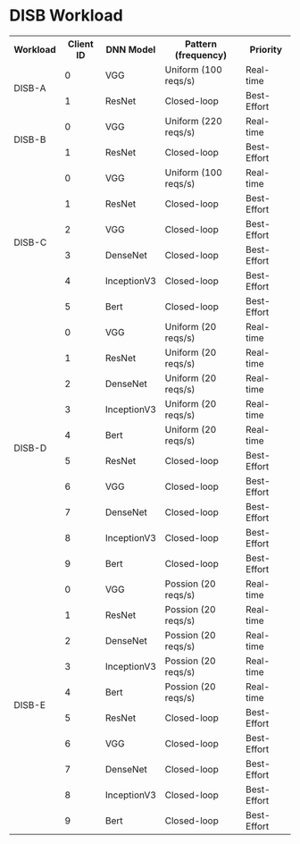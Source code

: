 # DISB Workload

<table>
  <tr>
    <th> Workload </th>
    <th> Client ID </th>
    <th> DNN Model </th>
    <th> Pattern (frequency) </th>
    <th> Priority </th>
  </tr>
  <tr>
    <td rowspan="2"> DISB-A </td>
    <td> 0 </td>
    <td> VGG </td>
    <td> Uniform (100 reqs/s) </td>
    <td> Real-time </td>
  </tr>
  <tr>
    <td> 1 </td>
    <td> ResNet </td>
    <td> Closed-loop </td>
    <td> Best-Effort </td>
  </tr>

  <tr>
    <td rowspan="2"> DISB-B </td>
    <td> 0 </td>
    <td> VGG </td>
    <td> Uniform (220 reqs/s) </td>
    <td> Real-time </td>
  </tr>
  <tr>
    <td> 1 </td>
    <td> ResNet </td>
    <td> Closed-loop </td>
    <td> Best-Effort </td>
  </tr>

  <tr>
    <td rowspan="6"> DISB-C </td>
    <td> 0 </td>
    <td> VGG </td>
    <td> Uniform (100 reqs/s) </td>
    <td> Real-time </td>
  </tr>
  <tr>
    <td> 1 </td>
    <td> ResNet </td>
    <td> Closed-loop </td>
    <td> Best-Effort </td>
  </tr> 
  <tr>
    <td> 2 </td>
    <td> VGG </td>
    <td> Closed-loop </td>
    <td> Best-Effort </td>
  </tr> 
  <tr>
    <td> 3 </td>
    <td> DenseNet </td>
    <td> Closed-loop </td>
    <td> Best-Effort </td>
  </tr> 
  <tr>
    <td> 4 </td>
    <td> InceptionV3 </td>
    <td> Closed-loop </td>
    <td> Best-Effort </td>
  </tr> 
  <tr>
    <td> 5 </td>
    <td> Bert </td>
    <td> Closed-loop </td>
    <td> Best-Effort </td>
  </tr>

  <tr>
    <td rowspan="10"> DISB-D </td>
    <td> 0 </td>
    <td> VGG </td>
    <td> Uniform (20 reqs/s) </td>
    <td> Real-time </td>
  </tr>
  <tr>
    <td> 1 </td>
    <td> ResNet </td>
    <td> Uniform (20 reqs/s)</td>
    <td> Real-time </td>
  </tr> 
  <tr>
    <td> 2 </td>
    <td> DenseNet </td>
    <td> Uniform (20 reqs/s)</td>
    <td> Real-time </td>
  </tr> 
  <tr>
    <td> 3 </td>
    <td> InceptionV3 </td>
    <td> Uniform (20 reqs/s) </td>
    <td> Real-time </td>
  </tr> 
  <tr>
    <td> 4 </td>
    <td> Bert </td>
    <td> Uniform (20 reqs/s) </td>
    <td> Real-time </td>
  </tr> 
  <tr>
    <td> 5 </td>
    <td> ResNet </td>
    <td> Closed-loop </td>
    <td> Best-Effort </td>
  </tr> 
  <tr>
    <td> 6 </td>
    <td> VGG </td>
    <td> Closed-loop </td>
    <td> Best-Effort </td>
  </tr> 
  <tr>
    <td> 7 </td>
    <td> DenseNet </td>
    <td> Closed-loop </td>
    <td> Best-Effort </td>
  </tr> 
  <tr>
    <td> 8 </td>
    <td> InceptionV3 </td>
    <td> Closed-loop </td>
    <td> Best-Effort </td>
  </tr> 
  <tr>
    <td> 9 </td>
    <td> Bert </td>
    <td> Closed-loop </td>
    <td> Best-Effort </td>
  </tr> 

  <tr>
    <td rowspan="10"> DISB-E </td>
    <td> 0 </td>
    <td> VGG </td>
    <td> Possion (20 reqs/s) </td>
    <td> Real-time </td>
  </tr>
  <tr>
    <td> 1 </td>
    <td> ResNet </td>
    <td> Possion (20 reqs/s)</td>
    <td> Real-time </td>
  </tr> 
  <tr>
    <td> 2 </td>
    <td> DenseNet </td>
    <td> Possion (20 reqs/s)</td>
    <td> Real-time </td>
  </tr> 
  <tr>
    <td> 3 </td>
    <td> InceptionV3 </td>
    <td> Possion (20 reqs/s) </td>
    <td> Real-time </td>
  </tr> 
  <tr>
    <td> 4 </td>
    <td> Bert </td>
    <td> Possion (20 reqs/s) </td>
    <td> Real-time </td>
  </tr> 
  <tr>
    <td> 5 </td>
    <td> ResNet </td>
    <td> Closed-loop </td>
    <td> Best-Effort </td>
  </tr> 
  <tr>
    <td> 6 </td>
    <td> VGG </td>
    <td> Closed-loop </td>
    <td> Best-Effort </td>
  </tr> 
  <tr>
    <td> 7 </td>
    <td> DenseNet </td>
    <td> Closed-loop </td>
    <td> Best-Effort </td>
  </tr> 
  <tr>
    <td> 8 </td>
    <td> InceptionV3 </td>
    <td> Closed-loop </td>
    <td> Best-Effort </td>
  </tr> 
  <tr>
    <td> 9 </td>
    <td> Bert </td>
    <td> Closed-loop </td>
    <td> Best-Effort </td>
  </tr> 
</table>